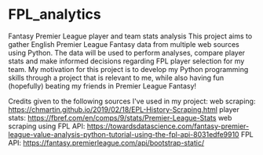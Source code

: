 # FPL_analytics
Fantasy Premier League player and team stats analysis
This project aims to gather English Premier League Fantasy data from multiple web sources using Python. 
The data will be used to perform analyses, compare player stats and make informed decisions regarding FPL player selection for my team.
My motivation for this project is to develop my Python programming skills through a project that is relevant to me, 
while also having fun (hopefully) beating my friends in Premier League Fantasy!

Credits given to the following sources I've used in my project:
web scraping: https://chmartin.github.io/2019/02/18/EPL-History-Scraping.html
player stats: https://fbref.com/en/comps/9/stats/Premier-League-Stats
web scraping using FPL API: https://towardsdatascience.com/fantasy-premier-league-value-analysis-python-tutorial-using-the-fpl-api-8031edfe9910
FPL API: https://fantasy.premierleague.com/api/bootstrap-static/
